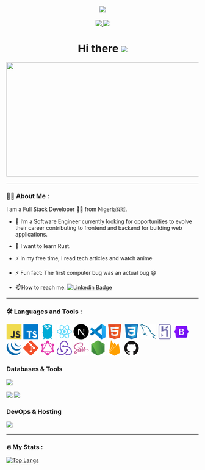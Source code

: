 
<div id='header' align='center'>
  <img src='https://avatars.githubusercontent.com/u/81351455?s=400&v=4' width='100' />
</div>

<br/>

<div id='badges' align='center'>
  <a href='https://www.linkedin.com/in/obafemi-ishola'>
      <img src='https://img.shields.io/badge/LinkedIn-blue?logo=linkedin&logoColor=white&?style=plastic' width='100'/>
  </a>
  <a href='https://femi-port.web.app/'>
    <img src='https://img.shields.io/static/v1?label=Portfolio&message=Femi-Portfolio&color=success' width='170'/>
  </a>  
</div>

<h1 align='center'> Hi there  <img src="https://media.giphy.com/media/hvRJCLFzcasrR4ia7z/giphy.gif" width="30px"/></h1>

<div align="center">
  <img src="https://media.giphy.com/media/dWesBcTLavkZuG35MI/giphy.gif" width="600" height="300"/>
</div>

---
### :man_technologist: About Me :

I am a Full Stack Developer :technologist: from Nigeria:nigeria:.

- :telescope: I’m a Software Engineer currently looking for opportunities to evolve their career contributing to frontend and backend for building web applications.

- :seedling: I want to learn Rust.

- :zap: In my free time, I read tech articles and watch anime

- ⚡ Fun fact: The first computer bug was an actual bug :smile: 

- :mailbox:How to reach me: [![Linkedin Badge](https://img.shields.io/badge/-Obafemi-blue?style=plastic&logo=Linkedin&logoColor=white)](https://www.linkedin.com/in/obafemi-ishola)

---

### :hammer_and_wrench: Languages and Tools :

<div>
  <img src='https://raw.githubusercontent.com/devicons/devicon/1119b9f84c0290e0f0b38982099a2bd027a48bf1/icons/javascript/javascript-original.svg' width='40' height='40'/>
  <img src='https://raw.githubusercontent.com/devicons/devicon/1119b9f84c0290e0f0b38982099a2bd027a48bf1/icons/typescript/typescript-original.svg' width='40' height='40'/>
  <img src='https://raw.githubusercontent.com/devicons/devicon/master/icons/go/go-plain.svg' width='40' height='40'/>
   <img src='https://raw.githubusercontent.com/devicons/devicon/1119b9f84c0290e0f0b38982099a2bd027a48bf1/icons/react/react-original.svg' width='40' height='40'/>
   <img src='https://raw.githubusercontent.com/devicons/devicon/master/icons/nextjs/nextjs-original.svg' width='40' height='40'/>
   <img src='https://raw.githubusercontent.com/devicons/devicon/1119b9f84c0290e0f0b38982099a2bd027a48bf1/icons/vscode/vscode-original.svg' width='40' height='40'/>
   <img src='https://raw.githubusercontent.com/devicons/devicon/1119b9f84c0290e0f0b38982099a2bd027a48bf1/icons/html5/html5-original.svg' width='40' height='40'/>
   <img src='https://raw.githubusercontent.com/devicons/devicon/1119b9f84c0290e0f0b38982099a2bd027a48bf1/icons/css3/css3-original.svg' width='40' height='40'/>
   <img src='https://raw.githubusercontent.com/devicons/devicon/1119b9f84c0290e0f0b38982099a2bd027a48bf1/icons/mysql/mysql-original.svg' width='40' height='40'/>
   <img src='https://raw.githubusercontent.com/devicons/devicon/1119b9f84c0290e0f0b38982099a2bd027a48bf1/icons/heroku/heroku-original.svg' width='40' height='40'/>
   <img src='https://raw.githubusercontent.com/devicons/devicon/1119b9f84c0290e0f0b38982099a2bd027a48bf1/icons/bootstrap/bootstrap-original.svg' width='40' height='40' />
   <img src='https://raw.githubusercontent.com/devicons/devicon/1119b9f84c0290e0f0b38982099a2bd027a48bf1/icons/jquery/jquery-original.svg' width='40' height='40' />
   <img src='https://raw.githubusercontent.com/devicons/devicon/1119b9f84c0290e0f0b38982099a2bd027a48bf1/icons/git/git-original.svg' width='40' height='40' />
   <img src='https://raw.githubusercontent.com/devicons/devicon/1119b9f84c0290e0f0b38982099a2bd027a48bf1/icons/graphql/graphql-plain.svg' width='40' height='40' />
  <img src='https://raw.githubusercontent.com/devicons/devicon/1119b9f84c0290e0f0b38982099a2bd027a48bf1/icons/redux/redux-original.svg' width='40' height='40' />
  <img src='https://raw.githubusercontent.com/devicons/devicon/1119b9f84c0290e0f0b38982099a2bd027a48bf1/icons/sass/sass-original.svg' width='40' height='40' />
  <img src='https://raw.githubusercontent.com/devicons/devicon/1119b9f84c0290e0f0b38982099a2bd027a48bf1/icons/nodejs/nodejs-original.svg' width='40' height='40'/>
  <img src='https://raw.githubusercontent.com/devicons/devicon/1119b9f84c0290e0f0b38982099a2bd027a48bf1/icons/firebase/firebase-plain.svg' width='40' height='40'/>
  <img src='https://raw.githubusercontent.com/devicons/devicon/1119b9f84c0290e0f0b38982099a2bd027a48bf1/icons/github/github-original.svg' width='40' height='40'/>

</div>

### Databases & Tools
<p>
  <img src="https://skillicons.dev/icons?i=mongodb,postgresql,mysql,firebase,redis,rabbitmq" />
</p>
<p>
  <img src="https://img.shields.io/badge/Apache%20Kafka-231F20?style=for-the-badge&logo=apachekafka&logoColor=white" />
  <img src="https://img.shields.io/badge/Amazon%20SQS-FF9900?style=for-the-badge&logo=amazonaws&logoColor=white" />
</p>

### DevOps & Hosting
<p>
  <img src="https://skillicons.dev/icons?i=gcp,docker,aws,linux,bash,git,github" />
</p>


---

### :fire: My Stats :

[![Top Langs](https://github-readme-stats.vercel.app/api/top-langs/?username=timfemey)](https://github.com/anuraghazra/github-readme-stats)

<!--
**timfemey/timfemey** is a ✨ _special_ ✨ repository because its `README.md` (this file) appears on your GitHub profile.

Here are some ideas to get you started:

- 🔭 I’m currently working on ...
- 🌱 I’m currently learning ...
- 👯 I’m looking to collaborate on ...
- 🤔 I’m looking for help with ...
- 💬 Ask me about ...
- 📫 How to reach me: ...
- 😄 Pronouns: ...
- ⚡ Fun fact: ...
-->
